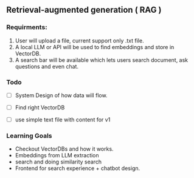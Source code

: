 ## Retrieval-augmented generation ( RAG ) 

### Requirments:

1. User will upload a file, current support only .txt file.
2. A local LLM or API will be used to find embeddings and store in VectorDB.
3. A search bar will be available which lets users search document, ask questions and even chat.



### Todo

- [ ] System Design of how data will flow.
- [ ] Find right VectorDB
- [ ] use simple text file with content for v1



### Learning Goals

- Checkout VectorDBs and how it works.
- Embeddings from LLM extraction
- search and doing similarity search
- Frontend for search experience + chatbot design.